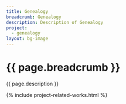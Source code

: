 ```yaml
---
title: Genealogy
breadcrumb: Genealogy
description: Description of Genealogy
project: 
  - genealogy
layout: bg-image
---
```

# {{ page.breadcrumb }}

{{ page.description }}

{% include project-related-works.html %}
